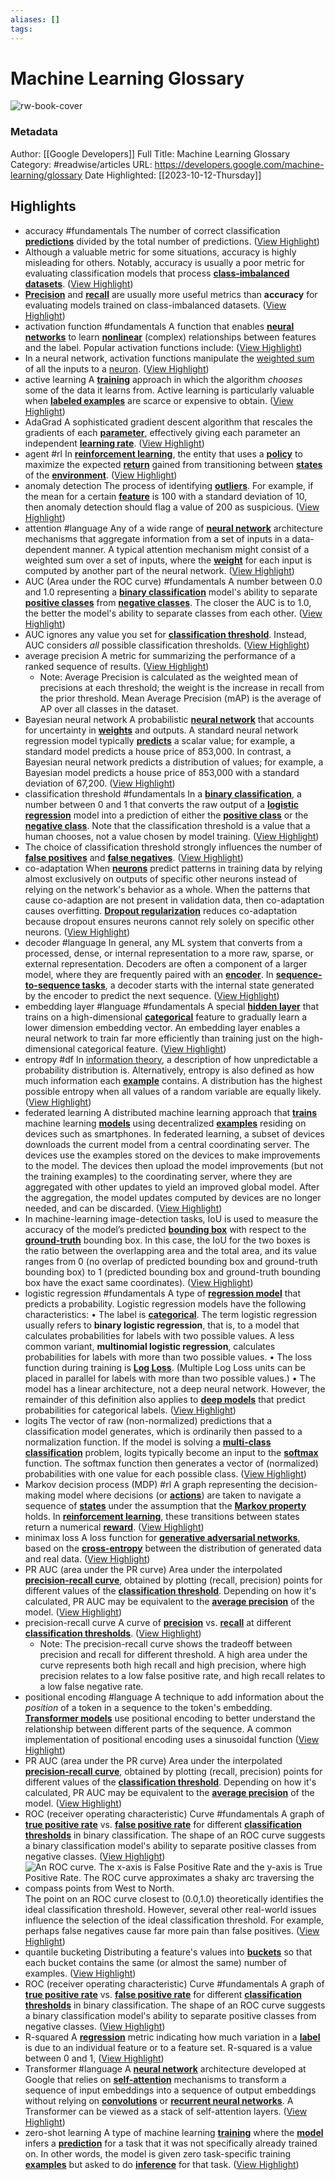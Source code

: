 ```yaml
---
aliases: []
tags:
---
```

# Machine Learning Glossary

![rw-book-cover](https://www.gstatic.com/devrel-devsite/prod/v17bab36d69ae03fcc913f41eaedd7c01378ceed3d66f27cd213f7054697e46ba/developers/images/opengraph/white.png)
### Metadata
Author: [[Google Developers]]
Full Title: Machine Learning Glossary
Category: #readwise/articles
URL: https://developers.google.com/machine-learning/glossary
Date Highlighted: [[2023-10-12-Thursday]]

## Highlights
- accuracy
  #fundamentals
  The number of correct classification [**predictions**](https://developers.google.com/machine-learning/glossary#prediction) divided by the total number of predictions. ([View Highlight](https://read.readwise.io/read/01gz59m1rr345mrkz47t859yz8))
- Although a valuable metric for some situations, accuracy is highly misleading for others. Notably, accuracy is usually a poor metric for evaluating classification models that process [**class-imbalanced datasets**](https://developers.google.com/machine-learning/glossary#class_imbalanced_data_set). ([View Highlight](https://read.readwise.io/read/01gz59wc0nvmawwyt8epgpcqz1))
- [**Precision**](https://developers.google.com/machine-learning/glossary#precision) and [**recall**](https://developers.google.com/machine-learning/glossary#recall) are usually more useful metrics than **accuracy** for evaluating models trained on class-imbalanced datasets. ([View Highlight](https://read.readwise.io/read/01gz59jtcn51jpgh7hc1eh5b5n))
- activation function
  #fundamentals
  A function that enables [**neural networks**](https://developers.google.com/machine-learning/glossary#neural_network) to learn [**nonlinear**](https://developers.google.com/machine-learning/glossary#nonlinear) (complex) relationships between features and the label.
  Popular activation functions include: ([View Highlight](https://read.readwise.io/read/01gz59x5xxqej7abvx7vs7vs74))
- In a neural network, activation functions manipulate the [weighted sum](https://developers.google.com/machine-learning/glossary#weighted_sum) of all the inputs to a [neuron](https://developers.google.com/machine-learning/glossary#neuron). ([View Highlight](https://read.readwise.io/read/01gz59zrm0wajfjpvcq690b5y6))
- active learning
  A [**training**](https://developers.google.com/machine-learning/glossary#training) approach in which the algorithm *chooses* some of the data it learns from. Active learning is particularly valuable when [**labeled examples**](https://developers.google.com/machine-learning/glossary#labeled_example) are scarce or expensive to obtain. ([View Highlight](https://read.readwise.io/read/01gz5a098bcr9w2hr90yemvjym))
- AdaGrad
  A sophisticated gradient descent algorithm that rescales the gradients of each [**parameter**](https://developers.google.com/machine-learning/glossary#parameter), effectively giving each parameter an independent [**learning rate**](https://developers.google.com/machine-learning/glossary#learning_rate). ([View Highlight](https://read.readwise.io/read/01gz5a0qbgew26arw8nqb2s76e))
- agent
  #rl
  In [**reinforcement learning**](https://developers.google.com/machine-learning/glossary#reinforcement_learning), the entity that uses a [**policy**](https://developers.google.com/machine-learning/glossary#policy) to maximize the expected [**return**](https://developers.google.com/machine-learning/glossary#return) gained from transitioning between [**states**](https://developers.google.com/machine-learning/glossary#state) of the [**environment**](https://developers.google.com/machine-learning/glossary#environment). ([View Highlight](https://read.readwise.io/read/01gz5a19jx7bkpqhdpmckc5kqp))
- anomaly detection
  The process of identifying [**outliers**](https://developers.google.com/machine-learning/glossary#outliers). For example, if the mean for a certain [**feature**](https://developers.google.com/machine-learning/glossary#feature) is 100 with a standard deviation of 10, then anomaly detection should flag a value of 200 as suspicious. ([View Highlight](https://read.readwise.io/read/01gz5a2f0ace8fggjhdjmw2pk8))
- attention
  #language
  Any of a wide range of [**neural network**](https://developers.google.com/machine-learning/glossary#neural_network) architecture mechanisms that aggregate information from a set of inputs in a data-dependent manner. A typical attention mechanism might consist of a weighted sum over a set of inputs, where the [**weight**](https://developers.google.com/machine-learning/glossary#weight) for each input is computed by another part of the neural network. ([View Highlight](https://read.readwise.io/read/01gz5bcky7jgybdmt0g45r6qgd))
- AUC (Area under the ROC curve)
  #fundamentals
  A number between 0.0 and 1.0 representing a [**binary classification**](https://developers.google.com/machine-learning/glossary#binary-classification) model's ability to separate [**positive classes**](https://developers.google.com/machine-learning/glossary#positive_class) from [**negative classes**](https://developers.google.com/machine-learning/glossary#negative_class). The closer the AUC is to 1.0, the better the model's ability to separate classes from each other. ([View Highlight](https://read.readwise.io/read/01gz5b0nfn378s4bp0zmc5dxz3))
- AUC ignores any value you set for [**classification threshold**](https://developers.google.com/machine-learning/glossary#classification_threshold). Instead, AUC considers *all* possible classification thresholds. ([View Highlight](https://read.readwise.io/read/01gz5b201b6br4vc5f1k4wwtdt))
- average precision
  A metric for summarizing the performance of a ranked sequence of results. ([View Highlight](https://read.readwise.io/read/01gz5c8a4v4bjqgngj5c8wfh67))
    - Note: Average Precision is calculated as the weighted mean of precisions at each threshold; the weight is the increase in recall from the prior threshold.
      Mean Average Precision (mAP) is the average of AP over all classes in the dataset.
- Bayesian neural network
  A probabilistic [**neural network**](https://developers.google.com/machine-learning/glossary#neural_network) that accounts for uncertainty in [**weights**](https://developers.google.com/machine-learning/glossary#weight) and outputs. A standard neural network regression model typically [**predicts**](https://developers.google.com/machine-learning/glossary#prediction) a scalar value; for example, a standard model predicts a house price of 853,000. In contrast, a Bayesian neural network predicts a distribution of values; for example, a Bayesian model predicts a house price of 853,000 with a standard deviation of 67,200. ([View Highlight](https://read.readwise.io/read/01h2evd8dnmz222a7n8736khav))
- classification threshold
  #fundamentals
  In a [**binary classification**](https://developers.google.com/machine-learning/glossary#binary-classification), a number between 0 and 1 that converts the raw output of a [**logistic regression**](https://developers.google.com/machine-learning/glossary#logistic_regression) model into a prediction of either the [**positive class**](https://developers.google.com/machine-learning/glossary#positive_class) or the [**negative class**](https://developers.google.com/machine-learning/glossary#negative_class). Note that the classification threshold is a value that a human chooses, not a value chosen by model training. ([View Highlight](https://read.readwise.io/read/01gz5apvhnp5kyzypcma550tkm))
- The choice of classification threshold strongly influences the number of [**false positives**](https://developers.google.com/machine-learning/glossary#FP) and [**false negatives**](https://developers.google.com/machine-learning/glossary#FN). ([View Highlight](https://read.readwise.io/read/01gz5aqvjxqa1b5bd5ng3xb389))
- co-adaptation
  When [**neurons**](https://developers.google.com/machine-learning/glossary#neuron) predict patterns in training data by relying almost exclusively on outputs of specific other neurons instead of relying on the network's behavior as a whole. When the patterns that cause co-adaption are not present in validation data, then co-adaptation causes overfitting. [**Dropout regularization**](https://developers.google.com/machine-learning/glossary#dropout_regularization) reduces co-adaptation because dropout ensures neurons cannot rely solely on specific other neurons. ([View Highlight](https://read.readwise.io/read/01h2gqxsphk192vztt41pjxppp))
- decoder
  #language
  In general, any ML system that converts from a processed, dense, or internal representation to a more raw, sparse, or external representation.
  Decoders are often a component of a larger model, where they are frequently paired with an [**encoder**](https://developers.google.com/machine-learning/glossary#encoder).
  In [**sequence-to-sequence tasks**](https://developers.google.com/machine-learning/glossary#sequence-to-sequence-task), a decoder starts with the internal state generated by the encoder to predict the next sequence. ([View Highlight](https://read.readwise.io/read/01h2gs4rxvdsjgzdbf2t0p4te0))
- embedding layer
  #language
  #fundamentals
  A special [**hidden layer**](https://developers.google.com/machine-learning/glossary#hidden_layer) that trains on a high-dimensional [**categorical**](https://developers.google.com/machine-learning/glossary#categorical_data) feature to gradually learn a lower dimension embedding vector. An embedding layer enables a neural network to train far more efficiently than training just on the high-dimensional categorical feature. ([View Highlight](https://read.readwise.io/read/01h2gszn7v31phcmj54ad52ttn))
- entropy
  #df
  In [information theory](https://wikipedia.org/wiki/Information_theory), a description of how unpredictable a probability distribution is. Alternatively, entropy is also defined as how much information each [**example**](https://developers.google.com/machine-learning/glossary#example) contains. A distribution has the highest possible entropy when all values of a random variable are equally likely. ([View Highlight](https://read.readwise.io/read/01h2gv1nfn6qfya90gx9sks9xs))
- federated learning
  A distributed machine learning approach that [**trains**](https://developers.google.com/machine-learning/glossary#training) machine learning [**models**](https://developers.google.com/machine-learning/glossary#model) using decentralized [**examples**](https://developers.google.com/machine-learning/glossary#example) residing on devices such as smartphones. In federated learning, a subset of devices downloads the current model from a central coordinating server. The devices use the examples stored on the devices to make improvements to the model. The devices then upload the model improvements (but not the training examples) to the coordinating server, where they are aggregated with other updates to yield an improved global model. After the aggregation, the model updates computed by devices are no longer needed, and can be discarded. ([View Highlight](https://read.readwise.io/read/01h2gt5v028dbwcydxk52m1pse))
- In machine-learning image-detection tasks, IoU is used to measure the accuracy of the model’s predicted [**bounding box**](https://developers.google.com/machine-learning/glossary#bounding_box) with respect to the [**ground-truth**](https://developers.google.com/machine-learning/glossary#ground_truth) bounding box. In this case, the IoU for the two boxes is the ratio between the overlapping area and the total area, and its value ranges from 0 (no overlap of predicted bounding box and ground-truth bounding box) to 1 (predicted bounding box and ground-truth bounding box have the exact same coordinates). ([View Highlight](https://read.readwise.io/read/01h2gv6e23k965cnrkajgk19g9))
- logistic regression
  #fundamentals
  A type of [**regression model**](https://developers.google.com/machine-learning/glossary#regression_model) that predicts a probability. Logistic regression models have the following characteristics:
  • The label is [**categorical**](https://developers.google.com/machine-learning/glossary#categorical_data). The term logistic regression usually refers to **binary logistic regression**, that is, to a model that calculates probabilities for labels with two possible values. A less common variant, **multinomial logistic regression**, calculates probabilities for labels with more than two possible values.
  • The loss function during training is [**Log Loss**](https://developers.google.com/machine-learning/glossary#Log_Loss). (Multiple Log Loss units can be placed in parallel for labels with more than two possible values.)
  • The model has a linear architecture, not a deep neural network. However, the remainder of this definition also applies to [**deep models**](https://developers.google.com/machine-learning/glossary#deep_model) that predict probabilities for categorical labels. ([View Highlight](https://read.readwise.io/read/01h2gvfre5stw3gzx2fp8wcc12))
- logits
  The vector of raw (non-normalized) predictions that a classification model generates, which is ordinarily then passed to a normalization function. If the model is solving a [**multi-class classification**](https://developers.google.com/machine-learning/glossary#multi-class) problem, logits typically become an input to the [**softmax**](https://developers.google.com/machine-learning/glossary#softmax) function. The softmax function then generates a vector of (normalized) probabilities with one value for each possible class. ([View Highlight](https://read.readwise.io/read/01h2gvhd4cn05v0nkb9z785psf))
- Markov decision process (MDP)
  #rl
  A graph representing the decision-making model where decisions (or [**actions**](https://developers.google.com/machine-learning/glossary#action)) are taken to navigate a sequence of [**states**](https://developers.google.com/machine-learning/glossary#state) under the assumption that the [**Markov property**](https://developers.google.com/machine-learning/glossary#Markov_property) holds. In [**reinforcement learning**](https://developers.google.com/machine-learning/glossary#reinforcement_learning), these transitions between states return a numerical [**reward**](https://developers.google.com/machine-learning/glossary#reward). ([View Highlight](https://read.readwise.io/read/01h2gvmfbrhq333x55gja7pz06))
- minimax loss
  A loss function for [**generative adversarial networks**](https://developers.google.com/machine-learning/glossary#generative_adversarial_network), based on the [**cross-entropy**](https://developers.google.com/machine-learning/glossary#cross-entropy) between the distribution of generated data and real data. ([View Highlight](https://read.readwise.io/read/01h3agfhwvyab18zt76fp9d5zk))
- PR AUC (area under the PR curve)
  Area under the interpolated [**precision-recall curve**](https://developers.google.com/machine-learning/glossary#precision-recall_curve), obtained by plotting (recall, precision) points for different values of the [**classification threshold**](https://developers.google.com/machine-learning/glossary#classification_threshold). Depending on how it's calculated, PR AUC may be equivalent to the [**average precision**](https://developers.google.com/machine-learning/glossary#average_precision) of the model. ([View Highlight](https://read.readwise.io/read/01gz5a3gc7qav3b69hrw9n87nm))
- precision-recall curve
  A curve of [**precision**](https://developers.google.com/machine-learning/glossary#precision) vs. [**recall**](https://developers.google.com/machine-learning/glossary#recall) at different [**classification thresholds**](https://developers.google.com/machine-learning/glossary#classification_threshold). ([View Highlight](https://read.readwise.io/read/01gz5a4zgt2dz3nqy7e3c2f73y))
    - Note: The precision-recall curve shows the tradeoff between precision and recall for different threshold. A high area under the curve represents both high recall and high precision, where high precision relates to a low false positive rate, and high recall relates to a low false negative rate.
- positional encoding
  #language
  A technique to add information about the *position* of a token in a sequence to the token's embedding. [**Transformer models**](https://developers.google.com/machine-learning/glossary#transformer) use positional encoding to better understand the relationship between different parts of the sequence.
  A common implementation of positional encoding uses a sinusoidal function ([View Highlight](https://read.readwise.io/read/01h3ahnkk6ykcbekqw1sgxsfsn))
- PR AUC (area under the PR curve)
  Area under the interpolated [**precision-recall curve**](https://developers.google.com/machine-learning/glossary#precision-recall_curve), obtained by plotting (recall, precision) points for different values of the [**classification threshold**](https://developers.google.com/machine-learning/glossary#classification_threshold). Depending on how it's calculated, PR AUC may be equivalent to the [**average precision**](https://developers.google.com/machine-learning/glossary#average_precision) of the model. ([View Highlight](https://read.readwise.io/read/01h3ahrv3rc43whe1mrx1ajmm8))
- ROC (receiver operating characteristic) Curve
  #fundamentals
  A graph of [**true positive rate**](https://developers.google.com/machine-learning/glossary#TP_rate) vs. [**false positive rate**](https://developers.google.com/machine-learning/glossary#FP_rate) for different [**classification thresholds**](https://developers.google.com/machine-learning/glossary#classification_threshold) in binary classification.
  The shape of an ROC curve suggests a binary classification model's ability to separate positive classes from negative classes. ([View Highlight](https://read.readwise.io/read/01gz5aw0dk449ad89t81vp2d7v))
- ![An ROC curve. The x-axis is False Positive Rate and the y-axis
  is True Positive Rate. The ROC curve approximates a shaky arc
  traversing the compass points from West to North.](https://developers.google.com/static/machine-learning/glossary/images/ROCTypicalGraph.png)
  The point on an ROC curve closest to (0.0,1.0) theoretically identifies the ideal classification threshold. However, several other real-world issues influence the selection of the ideal classification threshold. For example, perhaps false negatives cause far more pain than false positives. ([View Highlight](https://read.readwise.io/read/01gz5azrgze2fe3249cxp22hw8))
- quantile bucketing
  Distributing a feature's values into [**buckets**](https://developers.google.com/machine-learning/glossary#bucketing) so that each bucket contains the same (or almost the same) number of examples. ([View Highlight](https://read.readwise.io/read/01h3aj1qh2yrb8brcsb9cwwjx0))
- ROC (receiver operating characteristic) Curve
  #fundamentals
  A graph of [**true positive rate**](https://developers.google.com/machine-learning/glossary#TP_rate) vs. [**false positive rate**](https://developers.google.com/machine-learning/glossary#FP_rate) for different [**classification thresholds**](https://developers.google.com/machine-learning/glossary#classification_threshold) in binary classification.
  The shape of an ROC curve suggests a binary classification model's ability to separate positive classes from negative classes. ([View Highlight](https://read.readwise.io/read/01h3ajzmpanh10mbqxzr3mttxk))
- R-squared
  A [**regression**](https://developers.google.com/machine-learning/glossary#regression_model) metric indicating how much variation in a [**label**](https://developers.google.com/machine-learning/glossary#label) is due to an individual feature or to a feature set. R-squared is a value between 0 and 1, ([View Highlight](https://read.readwise.io/read/01h3ak352mzts1y4se5vtsab2s))
- Transformer
  #language
  A [**neural network**](https://developers.google.com/machine-learning/glossary#neural_network) architecture developed at Google that relies on [**self-attention**](https://developers.google.com/machine-learning/glossary#self-attention) mechanisms to transform a sequence of input embeddings into a sequence of output embeddings without relying on [**convolutions**](https://developers.google.com/machine-learning/glossary#convolution) or [**recurrent neural networks**](https://developers.google.com/machine-learning/glossary#recurrent_neural_network). A Transformer can be viewed as a stack of self-attention layers. ([View Highlight](https://read.readwise.io/read/01h3d91shsvpfjwfj4jghfgpy0))
- zero-shot learning
  A type of machine learning [**training**](https://developers.google.com/machine-learning/glossary#training) where the [**model**](https://developers.google.com/machine-learning/glossary#model) infers a [**prediction**](https://developers.google.com/machine-learning/glossary#prediction) for a task that it was not specifically already trained on. In other words, the model is given zero task-specific training [**examples**](https://developers.google.com/machine-learning/glossary#example) but asked to do [**inference**](https://developers.google.com/machine-learning/glossary#inference) for that task. ([View Highlight](https://read.readwise.io/read/01h3d9e8xf817jv9jpwxd95217))
